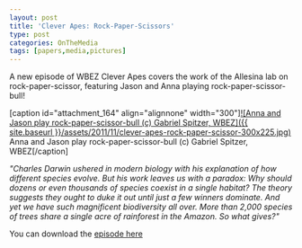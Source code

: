 ```yaml
---
layout: post
title: 'Clever Apes: Rock-Paper-Scissors'
type: post
categories: OnTheMedia
tags: [papers,media,pictures]
---
```


A new episode of WBEZ Clever Apes covers the work of the Allesina lab on rock-paper-scissor, featuring Jason and Anna playing rock-paper-scissor-bull!

[caption id="attachment\_164" align="alignnone" width="300"][![Anna and Jason play rock-paper-scissor-bull (c) Gabriel Spitzer, WBEZ]({{ site.baseurl }}/assets/2011/11/clever-apes-rock-paper-scissor-300x225.jpg)](http://allesinalab.uchicago.edu/wp-content/uploads/2014/05/clever-apes-rock-paper-scissor.jpg) Anna and Jason play rock-paper-scissor-bull (c) Gabriel Spitzer, WBEZ[/caption]

_"Charles Darwin ushered in modern biology with his explanation of how different species evolve. But his work leaves us with a paradox: Why should dozens or even thousands of species coexist in a single habitat? The theory suggests they ought to duke it out until just a few winners dominate. And yet we have such magnificent biodiversity all over. More than 2,000 species of trees share a single acre of rainforest in the Amazon. So what gives?"_

You can download the [episode here](http://www.wbez.org/blog/clever-apes/2011-11-22/clever-apes-22-paper-covers-rock-94295)

